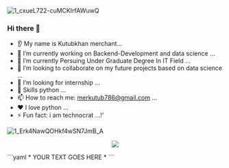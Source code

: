 
![1_cxueL722-cuMCKlrfAWuwQ](https://user-images.githubusercontent.com/80762335/194612206-da0c8f61-8c9d-4563-b466-56601b3e0aa4.gif)


### Hi there 👋
* 👂 My name is Kutubkhan merchant...
* 🔭 I’m currently working on Backend-Development and data science ...
* 🌱 I’m currently Persuing Under Graduate Degree In IT Field ...
* 🤝 I’m looking to collaborate on my future projects based on data science ...
* 🤔 I’m looking for internship ...
* 💬 Skills python  ...
* 📫 How to reach me: merkutub786@gmail.com ...
* ❤️ I love python ...
* ⚡ Fun fact: i am technocrat ...!'

![1_Erk4NawQOHkf4wSN7JmB_A](https://user-images.githubusercontent.com/80762335/194613668-c1ef88c3-31a8-4ffb-bbe0-a7a59f8e2ed7.jpeg)


<p align="center">
  <img src="https://capsule-render.vercel.app/api?text=Hey Everyone!🕹️&animation=fadeIn&type=waving&color=gradient&height=100"/>
</p>
```yaml
* YOUR TEXT GOES HERE *
```
